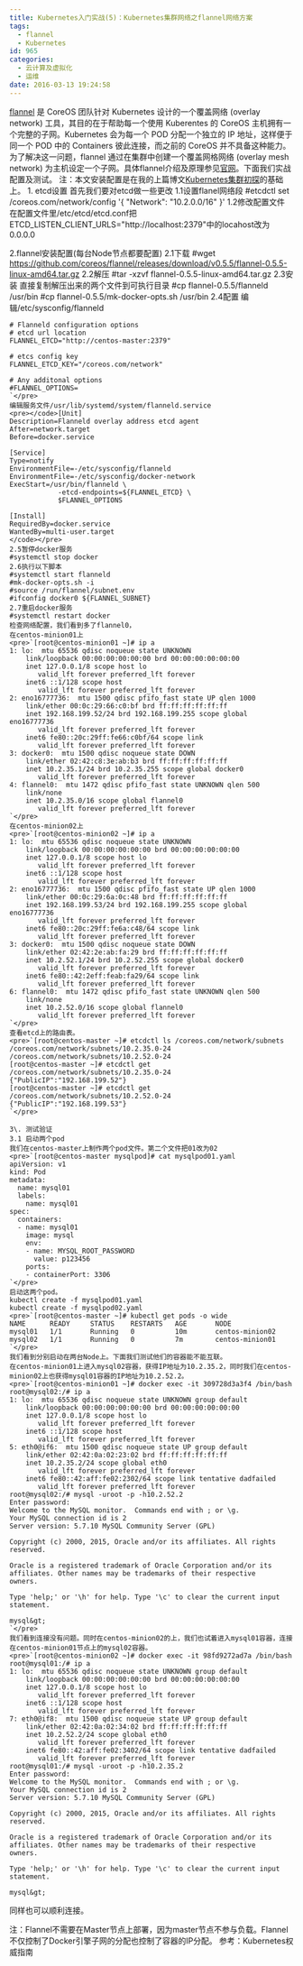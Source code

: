 ```yaml
---
title: Kubernetes入门实战(5)：Kubernetes集群网络之flannel网络方案
tags:
  - flannel
  - Kubernetes
id: 965
categories:
  - 云计算及虚拟化
  - 运维
date: 2016-03-13 19:24:58
---
```


[flannel](https://github.com/coreos/flannel) 是 CoreOS 团队针对 Kubernetes 设计的一个覆盖网络 (overlay network) 工具，其目的在于帮助每一个使用 Kuberentes 的 CoreOS 主机拥有一个完整的子网。Kubernetes 会为每一个 POD 分配一个独立的 IP 地址，这样便于同一个 POD 中的 Containers 彼此连接，而之前的 CoreOS 并不具备这种能力。为了解决这一问题，flannel 通过在集群中创建一个覆盖网格网络 (overlay mesh network) 为主机设定一个子网。具体flannel介绍及原理参见[官网](https://github.com/coreos/flannel)。下面我们实战配置及测试。
注：本文安装配置是在我的上篇博文[Kubernetes集群初探](http://blog.yaodataking.com/2016/02/kubernetes-cluster-1.html)的基础上。
1\. etcd设置
首先我们要对etcd做一些更改
1.1设置flanel网络段
#etcdctl set /coreos.com/network/config '{ "Network": "10.2.0.0/16" }'
1.2修改配置文件
在配置文件里/etc/etcd/etcd.conf把ETCD_LISTEN_CLIENT_URLS="http://localhost:2379"中的locahost改为0.0.0.0

2.flannel安装配置(每台Node节点都要配置)
2.1下载
#wget https://github.com/coreos/flannel/releases/download/v0.5.5/flannel-0.5.5-linux-amd64.tar.gz
2.2解压
#tar -xzvf flannel-0.5.5-linux-amd64.tar.gz
2.3安装
直接复制解压出来的两个文件到可执行目录
#cp flannel-0.5.5/flanneld /usr/bin
#cp flannel-0.5.5/mk-docker-opts.sh /usr/bin
2.4配置
编辑/etc/sysconfig/flanneld

    # Flanneld configuration options
    # etcd url location
    FLANNEL_ETCD="http://centos-master:2379"

    # etcs config key
    FLANNEL_ETCD_KEY="/coreos.com/network"

    # Any additonal options
    #FLANNEL_OPTIONS=
    `</pre>
    编辑服务文件/usr/lib/systemd/system/flanneld.service
    <pre></code>[Unit]
    Description=Flanneld overlay address etcd agent
    After=network.target
    Before=docker.service

    [Service]
    Type=notify
    EnvironmentFile=-/etc/sysconfig/flanneld
    EnvironmentFile=-/etc/sysconfig/docker-network
    ExecStart=/usr/bin/flanneld \
                -etcd-endpoints=${FLANNEL_ETCD} \
                $FLANNEL_OPTIONS

    [Install]
    RequiredBy=docker.service
    WantedBy=multi-user.target
    </code></pre>
    2.5暂停docker服务
    #systemctl stop docker
    2.6执行以下脚本
    #systemctl start flanneld
    #mk-docker-opts.sh -i
    #source /run/flannel/subnet.env
    #ifconfig docker0 ${FLANNEL_SUBNET}
    2.7重启docker服务
    #systemctl restart docker
    检查网络配置，我们看到多了flannel0，
    在centos-minion01上
    <pre>`[root@centos-minion01 ~]# ip a
    1: lo:  mtu 65536 qdisc noqueue state UNKNOWN
        link/loopback 00:00:00:00:00:00 brd 00:00:00:00:00:00
        inet 127.0.0.1/8 scope host lo
           valid_lft forever preferred_lft forever
        inet6 ::1/128 scope host
           valid_lft forever preferred_lft forever
    2: eno16777736:  mtu 1500 qdisc pfifo_fast state UP qlen 1000
        link/ether 00:0c:29:66:c0:bf brd ff:ff:ff:ff:ff:ff
        inet 192.168.199.52/24 brd 192.168.199.255 scope global eno16777736
           valid_lft forever preferred_lft forever
        inet6 fe80::20c:29ff:fe66:c0bf/64 scope link
           valid_lft forever preferred_lft forever
    3: docker0:  mtu 1500 qdisc noqueue state DOWN
        link/ether 02:42:c8:3e:ab:b3 brd ff:ff:ff:ff:ff:ff
        inet 10.2.35.1/24 brd 10.2.35.255 scope global docker0
           valid_lft forever preferred_lft forever
    4: flannel0:  mtu 1472 qdisc pfifo_fast state UNKNOWN qlen 500
        link/none
        inet 10.2.35.0/16 scope global flannel0
           valid_lft forever preferred_lft forever
    `</pre>
    在centos-minion02上
    <pre>`[root@centos-minion02 ~]# ip a
    1: lo:  mtu 65536 qdisc noqueue state UNKNOWN
        link/loopback 00:00:00:00:00:00 brd 00:00:00:00:00:00
        inet 127.0.0.1/8 scope host lo
           valid_lft forever preferred_lft forever
        inet6 ::1/128 scope host
           valid_lft forever preferred_lft forever
    2: eno16777736:  mtu 1500 qdisc pfifo_fast state UP qlen 1000
        link/ether 00:0c:29:6a:0c:48 brd ff:ff:ff:ff:ff:ff
        inet 192.168.199.53/24 brd 192.168.199.255 scope global eno16777736
           valid_lft forever preferred_lft forever
        inet6 fe80::20c:29ff:fe6a:c48/64 scope link
           valid_lft forever preferred_lft forever
    3: docker0:  mtu 1500 qdisc noqueue state DOWN
        link/ether 02:42:2e:ab:fa:29 brd ff:ff:ff:ff:ff:ff
        inet 10.2.52.1/24 brd 10.2.52.255 scope global docker0
           valid_lft forever preferred_lft forever
        inet6 fe80::42:2eff:feab:fa29/64 scope link
           valid_lft forever preferred_lft forever
    6: flannel0:  mtu 1472 qdisc pfifo_fast state UNKNOWN qlen 500
        link/none
        inet 10.2.52.0/16 scope global flannel0
           valid_lft forever preferred_lft forever
    `</pre>
    查看etcd上的路由表。
    <pre>`[root@centos-master ~]# etcdctl ls /coreos.com/network/subnets
    /coreos.com/network/subnets/10.2.35.0-24
    /coreos.com/network/subnets/10.2.52.0-24
    [root@centos-master ~]# etcdctl get /coreos.com/network/subnets/10.2.35.0-24
    {"PublicIP":"192.168.199.52"}
    [root@centos-master ~]# etcdctl get /coreos.com/network/subnets/10.2.52.0-24
    {"PublicIP":"192.168.199.53"}
    `</pre>

    3\. 测试验证
    3.1 启动两个pod
    我们在centos-master上制作两个pod文件。第二个文件把01改为02
    <pre>`[root@centos-master mysqlpod]# cat mysqlpod01.yaml
    apiVersion: v1
    kind: Pod
    metadata:
      name: mysql01
      labels:
        name: mysql01
    spec:
      containers:
      - name: mysql01
        image: mysql
        env:
        - name: MYSQL_ROOT_PASSWORD
          value: p123456
        ports:
        - containerPort: 3306
    `</pre>
    启动这两个pod。
    kubectl create -f mysqlpod01.yaml
    kubectl create -f mysqlpod02.yaml
    <pre>`[root@centos-master ~]# kubectl get pods -o wide
    NAME      READY     STATUS    RESTARTS   AGE       NODE
    mysql01   1/1       Running   0          10m       centos-minion02
    mysql02   1/1       Running   0          7m        centos-minion01
    `</pre>
    我们看到分别启动在两台Node上。下面我们测试他们的容器能不能互联。
    在centos-minion01上进入mysql02容器，获得IP地址为10.2.35.2，同时我们在centos-minion02上也获得mysql01容器的IP地址为10.2.52.2。
    <pre>`[root@centos-minion01 ~]# docker exec -it 309728d3a3f4 /bin/bash
    root@mysql02:/# ip a
    1: lo:  mtu 65536 qdisc noqueue state UNKNOWN group default
        link/loopback 00:00:00:00:00:00 brd 00:00:00:00:00:00
        inet 127.0.0.1/8 scope host lo
           valid_lft forever preferred_lft forever
        inet6 ::1/128 scope host
           valid_lft forever preferred_lft forever
    5: eth0@if6:  mtu 1500 qdisc noqueue state UP group default
        link/ether 02:42:0a:02:23:02 brd ff:ff:ff:ff:ff:ff
        inet 10.2.35.2/24 scope global eth0
           valid_lft forever preferred_lft forever
        inet6 fe80::42:aff:fe02:2302/64 scope link tentative dadfailed
           valid_lft forever preferred_lft forever
    root@mysql02:/# mysql -uroot -p -h10.2.52.2
    Enter password:
    Welcome to the MySQL monitor.  Commands end with ; or \g.
    Your MySQL connection id is 2
    Server version: 5.7.10 MySQL Community Server (GPL)

    Copyright (c) 2000, 2015, Oracle and/or its affiliates. All rights reserved.

    Oracle is a registered trademark of Oracle Corporation and/or its
    affiliates. Other names may be trademarks of their respective
    owners.

    Type 'help;' or '\h' for help. Type '\c' to clear the current input statement.

    mysql&gt;
    `</pre>
    我们看到连接没有问题。同时在centos-minion02的上，我们也试着进入mysql01容器，连接在centos-minion01节点上的mysql02容器。
    <pre>`[root@centos-minion02 ~]# docker exec -it 98fd9272ad7a /bin/bash
    root@mysql01:/# ip a
    1: lo:  mtu 65536 qdisc noqueue state UNKNOWN group default
        link/loopback 00:00:00:00:00:00 brd 00:00:00:00:00:00
        inet 127.0.0.1/8 scope host lo
           valid_lft forever preferred_lft forever
        inet6 ::1/128 scope host
           valid_lft forever preferred_lft forever
    7: eth0@if8:  mtu 1500 qdisc noqueue state UP group default
        link/ether 02:42:0a:02:34:02 brd ff:ff:ff:ff:ff:ff
        inet 10.2.52.2/24 scope global eth0
           valid_lft forever preferred_lft forever
        inet6 fe80::42:aff:fe02:3402/64 scope link tentative dadfailed
           valid_lft forever preferred_lft forever
    root@mysql01:/# mysql -uroot -p -h10.2.35.2
    Enter password:
    Welcome to the MySQL monitor.  Commands end with ; or \g.
    Your MySQL connection id is 2
    Server version: 5.7.10 MySQL Community Server (GPL)

    Copyright (c) 2000, 2015, Oracle and/or its affiliates. All rights reserved.

    Oracle is a registered trademark of Oracle Corporation and/or its
    affiliates. Other names may be trademarks of their respective
    owners.

    Type 'help;' or '\h' for help. Type '\c' to clear the current input statement.

    mysql&gt;

同样也可以顺利连接。

注：Flannel不需要在Master节点上部署，因为master节点不参与负载。Flannel不仅控制了Docker引擎子网的分配也控制了容器的IP分配。
参考：Kubernetes权威指南